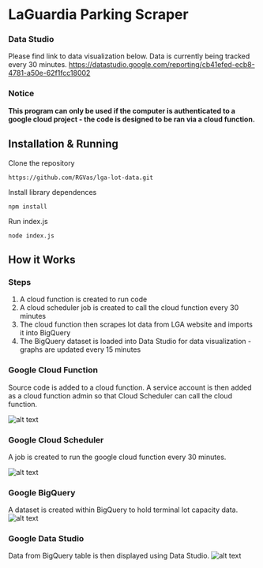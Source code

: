 # LaGuardia Parking Scraper

### Data Studio
Please find link to data visualization below. Data is currently being tracked every 30 minutes.
https://datastudio.google.com/reporting/cb41efed-ecb8-4781-a50e-62f1fcc18002

### Notice
**This program can only be used if the computer is authenticated to a google cloud project - the code is designed to be ran via a cloud function.** 

## Installation & Running
Clone the repository
```
https://github.com/RGVas/lga-lot-data.git
```
Install library dependences
```
npm install
```
Run index.js
```
node index.js
```
## How it Works
### Steps
1. A cloud function is created to run code
2. A cloud scheduler job is created to call the cloud function every 30 minutes
3. The cloud function then scrapes lot data from LGA website and imports it into BigQuery
4. The BigQuery dataset is loaded into Data Studio for data visualization - graphs are updated every 15 minutes

### Google Cloud Function
Source code is added to a cloud function. A service account is then added as a cloud function admin so that Cloud Scheduler can call the cloud function.  

![alt text](https://github.com/RGVas/lga-lot-data/blob/master/images/cloud-function.png)

### Google Cloud Scheduler
A job is created to run the google cloud function every 30 minutes.  

![alt text](https://github.com/RGVas/lga-lot-data/blob/master/images/cloud-scheduler.png)

### Google BigQuery  
A dataset is created within BigQuery to hold terminal lot capacity data. 
![alt text](https://github.com/RGVas/lga-lot-data/blob/master/images/big-query.PNG)

### Google Data Studio  
Data from BigQuery table is then displayed using Data Studio.
![alt text](https://github.com/RGVas/lga-lot-data/blob/master/images/data-studio.PNG)
